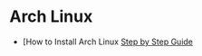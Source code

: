 # Arch Linux

- [How to Install Arch Linux [Step by Step Guide](https://itsfoss.com/install-arch-linux/)